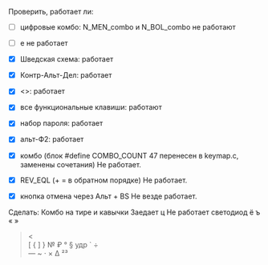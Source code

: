 Проверить, работает ли:
- [ ] цифровые комбо: N_MEN_combo и N_BOL_combo не работают
- [ ] е не работает

- [X] Шведская схема: работает
- [X] Контр-Альт-Дел: работает
- [X] <>: работает
- [X] все функциональные клавиши: работают
- [X] набор пароля: работает 
- [X] альт-Ф2: работает
- [X] комбо (блок #define COMBO_COUNT 47 перенесен в keymap.c, заменены сочетания) Не работает.
- [X] REV_EQL (+ = в обратном порядке) Не работает.
- [X] кнопка отмена через Альт + BS Не везде работает.

Сделать: 
Комбо на тире и кавычки 
Заедает ц
Не работает светодиод
ё ъ
« »
> <
\
[ {
]	}
№
₽	°
§
удр	`
÷	
—	~
⋅	×
Δ
²³

